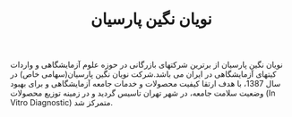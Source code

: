 ﻿---
layout: post
title: نویان نگین پارسیان
name_en: nouyan-co
company_slug: nouyan-co
logo: 
cover: 
company_count:
founded:
location: ""
total_review: 
total_interview: 
salary_avg: 
salary_min: 
salary_max: 
rate: 
view_count: 
industry: خدمات درمانی، پزشکی و سلامت
city: تهران، تهران
size_en: S
size: 51-200 نفر
site: http://www.nouyan-co.com/
---

نویان نگین پارسیان از برترین شرکتهای بازرگانی در حوزه علوم آزمایشگاهی و واردات کیتهای آزمایشگاهی در ایران می باشد.شرکت نویان نگین پارسیان(سهامی خاص) در سال 1387، با هدف ارتقا کیفیت محصولات و خدمات جامعه آزمایشگاهی و برای بهبود وضعیت سلامت جامعه، در شهر تهران تاسیس گردید و در زمینه توزیع محصولات (In Vitro Diagnostic) متمرکز شد.




